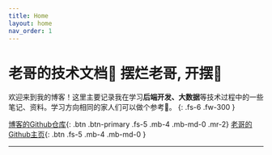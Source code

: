 ```yaml
---
title: Home
layout: home
nav_order: 1
---
```


# **老哥的技术文档🎉 摆烂老哥, 开摆🥳**

欢迎来到我的博客！这里主要记录我在学习**后端开发、大数据**等技术过程中的一些笔记、资料。学习方向相同的家人们可以做个参考🫡。
{: .fs-6 .fw-300 }

[博客的Github仓库](https://github.com/JasperJin01/jasperjin01.github.io){: .btn .btn-primary .fs-5 .mb-4 .mb-md-0 .mr-2}  [老哥的Github主页](https://github.com/JasperJin01/){: .btn  .fs-5 .mb-4 .mb-md-0 }

---

